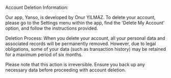 Account Deletion Information:

Our app, Yanso, is developed by Onur YILMAZ. To delete your account, please go to the Settings menu within the app, find the 'Delete My Account' option, and follow the instructions provided.

Deletion Process:
When you delete your account, all your personal data and associated records will be permanently removed. However, due to legal obligations, some of your data (such as transaction history) may be retained for a maximum period of six months.

Please note that this action is irreversible. Ensure you back up any necessary data before proceeding with account deletion.
